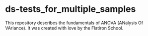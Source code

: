 # ds-tests_for_multiple_samples

This repository describes the fundamentals of ANOVA (ANalysis Of VAriance). It was created with love by the Flatiron School.
